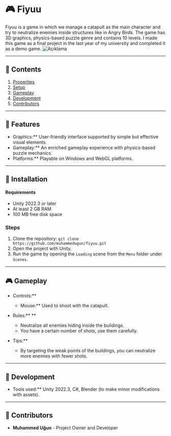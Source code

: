 # 🎮 **Fiyuu**

Fiyuu is a game in which we manage a catapult as the main character and try to neutralize enemies inside structures like in Angry Birds.
The game has 3D graphics, physics-based puzzle genre and contains 10 levels. 
I made this game as a final project in the last year of my university and completed it as a demo game.
![Açıklama](https://github.com/kullaniciadi/proje-adi/blob/main/gorseller/oyun-demo.gif)

---

## 📝 **Contents**

1. [Properties](#-features)
2. [Setup](#-installation)
3. [Gameplay](#-gameplay)
4. [Development](#-development)
5. [Contributors](#-contributors)

---

## 🚀 **Features**

- Graphics:** User-friendly interface supported by simple but effective visual elements.
- Gameplay:** An enriched gameplay experience with physics-based puzzle mechanics.
- Platforms:** Playable on Windows and WebGL platforms.

---

## 💾 **Installation**

#### Requirements

- Unity 2022.3 or later
- At least 2 GB RAM
- 100 MB free disk space

### Steps

1. Clone the repository: `git clone https://github.com/muhammedugun/fiyuu.git`
2. Open the project with Unity.
3. Run the game by opening the `Loading` scene from the `Menu` folder under `Scenes`.

---

## 🎮 **Gameplay**

- Controls:**
  - Mouse:** Used to shoot with the catapult.

- Rules:** **
  - Neutralize all enemies hiding inside the buildings.
  - You have a certain number of shots, use them carefully.

- Tips:**
  - By targeting the weak points of the buildings, you can neutralize more enemies with fewer shots.

---

## 🔧 **Development**

- Tools used:** Unity 2022.3, C#, Blender (to make minor modifications with assets).

---

## 👥 **Contributors**

- **Muhammed Uğun** - Project Owner and Developer
